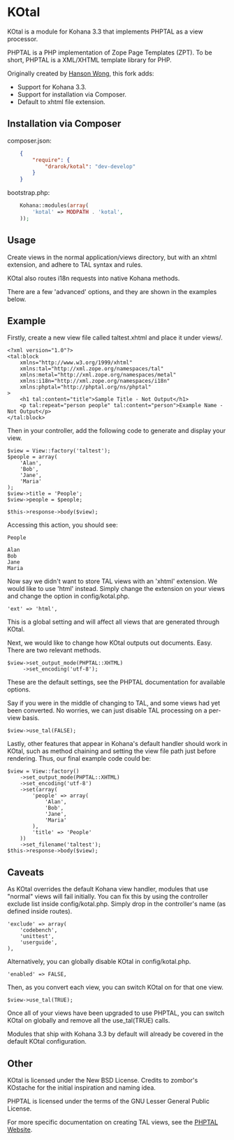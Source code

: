 KOtal
====

KOtal is a module for Kohana 3.3 that implements PHPTAL as a view processor.

PHPTAL is a PHP implementation of Zope Page Templates (ZPT). To be short, PHPTAL is a XML/XHTML template library for PHP.

Originally created by [Hanson Wong][hanson-wong], this fork adds:

* Support for Kohana 3.3.
* Support for installation via Composer.
* Default to xhtml file extension.

[hanson-wong]: https://github.com/Dismounted/KOtal

Installation via Composer
-------------------------

composer.json:
```json
	{
	    "require": {
	        "drarok/kotal": "dev-develop"
	    }
	}
```

bootstrap.php:
```php
	Kohana::modules(array(
		'kotal' => MODPATH . 'kotal',
	));
```

Usage
-----

Create views in the normal application/views directory, but with an xhtml extension, and adhere to TAL syntax and rules.

KOtal also routes i18n requests into native Kohana methods.

There are a few 'advanced' options, and they are shown in the examples below.

Example
-------

Firstly, create a new view file called taltest.xhtml and place it under views/.

	<?xml version="1.0"?>
	<tal:block
		xmlns="http://www.w3.org/1999/xhtml"
		xmlns:tal="http://xml.zope.org/namespaces/tal"
		xmlns:metal="http://xml.zope.org/namespaces/metal"
		xmlns:i18n="http://xml.zope.org/namespaces/i18n"
		xmlns:phptal="http://phptal.org/ns/phptal"
	>
		<h1 tal:content="title">Sample Title - Not Output</h1>
		<p tal:repeat="person people" tal:content="person">Example Name - Not Output</p>
	</tal:block>

Then in your controller, add the following code to generate and display your view.

	$view = View::factory('taltest');
	$people = array(
		'Alan',
		'Bob',
		'Jane',
		'Maria'
	);
	$view->title = 'People';
	$view->people = $people;

	$this->response->body($view);

Accessing this action, you should see:

	People

	Alan
	Bob
	Jane
	Maria

Now say we didn't want to store TAL views with an 'xhtml' extension. We would like to use 'html' instead. Simply change the extension on your views and change the option in config/kotal.php.

	'ext' => 'html',

This is a global setting and will affect all views that are generated through KOtal.

Next, we would like to change how KOtal outputs out documents. Easy. There are two relevant methods.

	$view->set_output_mode(PHPTAL::XHTML)
	     ->set_encoding('utf-8');

These are the default settings, see the PHPTAL documentation for available options.

Say if you were in the middle of changing to TAL, and some views had yet been converted. No worries, we can just disable TAL processing on a per-view basis.

	$view->use_tal(FALSE);

Lastly, other features that appear in Kohana's default handler should work in KOtal, such as method chaining and setting the view file path just before rendering. Thus, our final example code could be:

	$view = View::factory()
		->set_output_mode(PHPTAL::XHTML)
		->set_encoding('utf-8')
		->set(array(
			'people' => array(
				'Alan',
				'Bob',
				'Jane',
				'Maria'
			),
			'title' => 'People'
		))
		->set_filename('taltest');
	$this->response->body($view);

Caveats
-------

As KOtal overrides the default Kohana view handler, modules that use "normal" views will fail initially. You can fix this by using the controller exclude list inside config/kotal.php. Simply drop in the controller's name (as defined inside routes).

	'exclude' => array(
		'codebench',
		'unittest',
		'userguide',
	),

Alternatively, you can globally disable KOtal in config/kotal.php.

	'enabled' => FALSE,

Then, as you convert each view, you can switch KOtal on for that one view.

	$view->use_tal(TRUE);

Once all of your views have been upgraded to use PHPTAL, you can switch KOtal on globally and remove all the use_tal(TRUE) calls.

Modules that ship with Kohana 3.3 by default will already be covered in the default KOtal configuration.

Other
-----

KOtal is licensed under the New BSD License. Credits to zombor's KOstache for the initial inspiration and naming idea.

PHPTAL is licensed under the terms of the GNU Lesser General Public License.

For more specific documentation on creating TAL views, see the [PHPTAL Website](http://phptal.org/).
